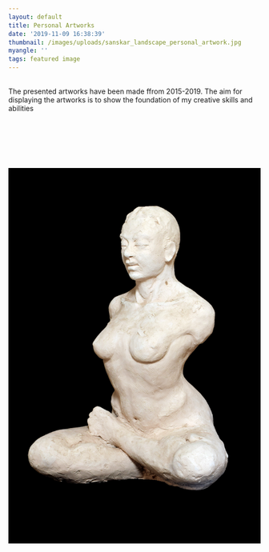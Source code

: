 ```yaml
---
layout: default
title: Personal Artworks
date: '2019-11-09 16:38:39'
thumbnail: /images/uploads/sanskar_landscape_personal_artwork.jpg
myangle: ''
tags: featured image
---
```

<br>The presented artworks have been made ffrom 2015-2019. The aim for displaying the artworks is to show the foundation of my creative skills and abilities 



<br>

<br>



### <u>

![]()

### </u>

![Textured sculpture of a woman ](/images/uploads/sanskar_woman_of_the_century_2_personal_artwork.jpg "Textured sculpture of a woman ")
